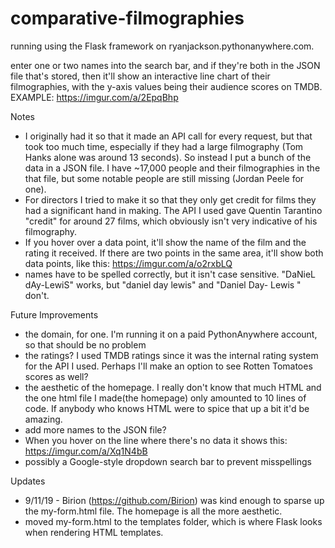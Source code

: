 # comparative-filmographies
running using the Flask framework on ryanjackson.pythonanywhere.com.

enter one or two names into the search bar, and if they're both in the JSON file that's stored, then it'll show an interactive line chart of their filmographies, with the y-axis values being their audience scores on TMDB. EXAMPLE: https://imgur.com/a/2EpqBhp

Notes
- I originally had it so that it made an API call for every request, but that took too much time, especially if they had a large filmography (Tom Hanks alone was around 13 seconds). So instead I put a bunch of the data in a JSON file. I have ~17,000 people and their filmographies in the that file, but some notable people are still missing (Jordan Peele for one). 
- For directors I tried to make it so that they only get credit for films they had a significant hand in making. The API I used gave Quentin Tarantino "credit" for around 27 films, which obviously isn't very indicative of his filmography.
- If you hover over a data point, it'll show the name of the film and the rating it received. If there are two points in the same area, it'll show both data points, like this: https://imgur.com/a/o2rxbLQ
- names have to be spelled correctly, but it isn't case sensitive. "DaNieL dAy-LewiS" works, but "daniel day lewis" and "Daniel Day- Lewis " don't.

Future Improvements
- the domain, for one. I'm running it on a paid PythonAnywhere account, so that should be no problem
- the ratings? I used TMDB ratings since it was the internal rating system for the API I used. Perhaps I'll make an option to see Rotten Tomatoes scores as well?
- the aesthetic of the homepage. I really don't know that much HTML and the one html file I made(the homepage) only amounted to 10 lines of code. If anybody who knows HTML were to spice that up a bit it'd be amazing.
- add more names to the JSON file?
- When you hover on the line where there's no data it shows this: https://imgur.com/a/Xq1N4bB
- possibly a Google-style dropdown search bar to prevent misspellings

Updates
- 9/11/19 - Birion (https://github.com/Birion) was kind enough to sparse up the my-form.html file. The homepage is all the more aesthetic.
- moved my-form.html to the templates folder, which is where Flask looks when rendering HTML templates.
